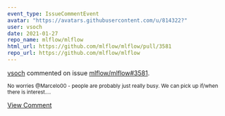 ```yaml
---
event_type: IssueCommentEvent
avatar: "https://avatars.githubusercontent.com/u/814322?"
user: vsoch
date: 2021-01-27
repo_name: mlflow/mlflow
html_url: https://github.com/mlflow/mlflow/pull/3581
repo_url: https://github.com/mlflow/mlflow
---
```


<a href='https://github.com/vsoch' target='_blank'>vsoch</a> commented on issue <a href='https://github.com/mlflow/mlflow/pull/3581' target='_blank'>mlflow/mlflow#3581</a>.

<small>No worries @Marcelo00 - people are probably just really busy. We can pick up if/when there is interest....</small>

<a href='https://github.com/mlflow/mlflow/pull/3581' target='_blank'>View Comment</a>